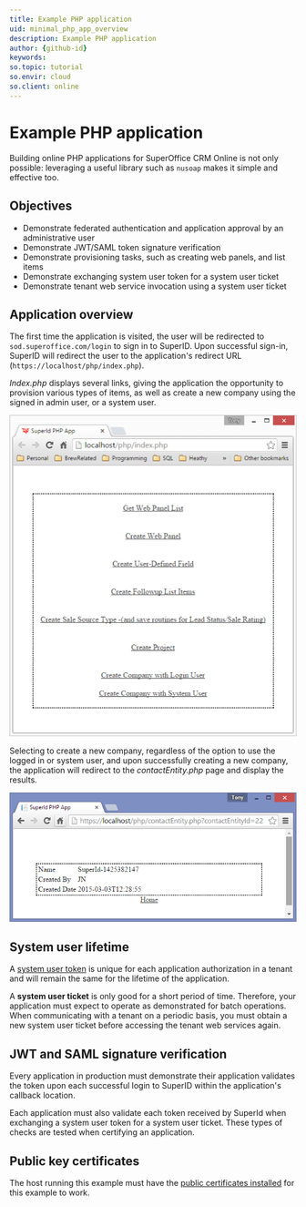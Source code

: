 ```yaml
---
title: Example PHP application
uid: minimal_php_app_overview
description: Example PHP application
author: {github-id}
keywords:
so.topic: tutorial
so.envir: cloud
so.client: online
---
```


# Example PHP application

Building online PHP applications for SuperOffice CRM Online is not only possible: leveraging a useful library such as `nusoap` makes it simple and effective too.

## Objectives

* Demonstrate federated authentication and application approval by an administrative user
* Demonstrate JWT/SAML token signature verification
* Demonstrate provisioning tasks, such as creating web panels, and list items
* Demonstrate exchanging system user token for a system user ticket
* Demonstrate tenant web service invocation using a system user ticket

## Application overview

The first time the application is visited, the user will be redirected to `sod.superoffice.com/login` to sign in to SuperID. Upon successful sign-in, SuperID will redirect the user to the application's redirect URL (`https://localhost/php/index.php`).

*Index.php* displays several links, giving the application the opportunity to provision various types of items, as well as create a new company using the signed in admin user, or a system user.

![x][img1]

Selecting to create a new company, regardless of the option to use the logged in or system user, and upon successfully creating a new company, the application will redirect to the *contactEntity.php* page and display the results.

![x][img2]

## System user lifetime

A [system user token][1] is unique for each application authorization in a tenant and will remain the same for the lifetime of the application.

A **system user ticket** is only good for a short period of time. Therefore, your application must expect to operate as demonstrated for batch operations. When communicating with a tenant on a periodic basis, you must obtain a new system user ticket before accessing the tenant web services again.

## JWT and SAML signature verification

Every application in production must demonstrate their application validates the token upon each successful login to SuperID within the application's callback location.

Each application must also validate each token received by SuperId when exchanging a system user token for a system user ticket. These types of checks are tested when certifying an application.

## Public key certificates

The host running this example must have the [public certificates installed][2] for this example to work.

<!-- Referenced links -->
[1]: ../../authentication/online/auth-application/index.md#--system-user-tokens
[2]: ../../authentication/online/certificates/configure.md

<!-- Referenced images -->
[img1]: media/image001.png
[img2]: media/image003.png
